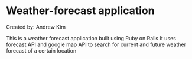 # Weather-forecast application
Created by: Andrew Kim

This is a weather forecast application built using Ruby on Rails
It uses forecast API and google map API to search for current and future weather forecast of a certain location

